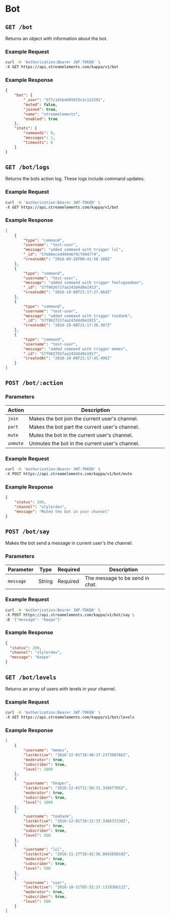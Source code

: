 # Bot


## `GET /bot`

Returns an object with information about the bot.

### Example Request

```bash
curl -H 'Authorization:Bearer JWT-TOKEN' \
-X GET https://api.streamelements.com/kappa/v1/bot
```

### Example Response

```json
{
    "bot": {
        "_user": "577c1d1b4d85915c2c121591",
        "muted": false,
        "joined": true,
        "name": "streamelements",
        "enabled": true
    },
    "stats": {
        "commands": 0,
        "messages": 1,
        "timeouts": 0
    }
}
```

## `GET /bot/logs`

Returns the bots action log. These logs include command updates.

### Example Request

```bash
curl -H 'Authorization:Bearer JWT-TOKEN' \
-X GET https://api.streamelements.com/kappa/v1/bot
```

### Example Response

```json
[
    {
        "type": "command",
        "username": "test-user",
        "message": "added command with trigger lul",
        "_id": "57e86eced4044679cf99d774",
        "createdAt": "2016-09-26T00:41:50.108Z"
    },
    {
        "type": "command",
        "username": "test-user",
        "message": "added command with trigger feelsgoodman",
        "_id": "57f962671faa243d4d8e1913",
        "createdAt": "2016-10-08T21:17:27.664Z"
    },
    {
        "type": "command",
        "username": "test-user",
        "message": "added command with trigger toodank",
        "_id": "57f962721faa243d4d8e1915",
        "createdAt": "2016-10-08T21:17:38.307Z"
    },
    {
        "type": "command",
        "username": "test-user",
        "message": "added command with trigger memes",
        "_id": "57f962791faa243d4d8e1917",
        "createdAt": "2016-10-08T21:17:45.496Z"
    }
]
```

## `POST /bot/:action`

### Parameters
<table>
    <thead>
        <tr>
            <th>Action</th>
            <th width=90%>Description</th>
        </tr>
    </thead>
    <tbody>
        <tr>
            <td><code>join</code></td>
            <td>Makes the bot join the current user's channel.</td>
        </tr>
        <tr>
            <td><code>part</code></td>
            <td>Makes the bot part the current user's channel.</td>
        </tr>
        <tr>
            <td><code>mute</code></td>
            <td>Mutes the bot in the current user's channel.</td>
        </tr>
        <tr>
            <td><code>unmute</code></td>
            <td>Unmutes the bot in the current user's channel.</td>
        </tr>
    </tbody>
</table>

### Example Request

```bash
curl -H 'Authorization:Bearer JWT-TOKEN' \
-X POST https://api.streamelements.com/kappa/v1/bot/mute
```

### Example Response

```json
{
    "status": 200,
    "channel": "stylerdev",
    "message": "Muted the bot in your channel"
}
```

## `POST /bot/say`

Makes the bot send a message in current user's the channel.

### Parameters
<table>
    <thead>
        <tr>
            <th>Parameter</th>
            <th>Type</th>
            <th>Required</th>
            <th width=90%>Description</th>
        </tr>
    </thead>
    <tbody>
        <tr>
            <td><code>message</code></td>
            <td>String</td>
            <td>Required</td>
            <td>The message to be send in chat.</td>
        </tr>
    </tbody>
</table>

### Example Request

```bash
curl -H 'Authorization:Bearer JWT-TOKEN' \
-X POST https://api.streamelements.com/kappa/v1/bot/say \
-D '{"message": "Keepo"}'
```

### Example Response

```json
{
  "status": 200,
  "channel": "stylerdev",
  "message": "Keepo"
}
```

## `GET /bot/levels`

Returns an array of users with levels in your channel.

### Example Request

```bash
curl -H 'Authorization:Bearer JWT-TOKEN' \
-X GET https://api.streamelements.com/kappa/v1/bot/levels
```

### Example Response

```json
[
    {
        "username": "memes",
        "lastActive": "2016-12-01T10:40:27.237388766Z",
        "moderator": true,
        "subscriber": true,
        "level": 1000
    },
    {
        "username": "kkaper",
        "lastActive": "2016-12-01T11:50:31.32667705Z",
        "moderator": true,
        "subscriber": true,
        "level": 1000
    },
    {
        "username": "tooDank",
        "lastActive": "2016-12-01T10:22:37.336637238Z",
        "moderator": true,
        "subscriber": true,
        "level": 500
    },
    {
        "username": "lul",
        "lastActive": "2016-11-27T10:42:56.804385019Z",
        "moderator": true,
        "subscriber": true,
        "level": 500
    },
    {
        "username": "user",
        "lastActive": "2016-10-31T05:52:17.131936612Z",
        "moderator": true,
        "subscriber": true,
        "level": 500
    }
]
```

